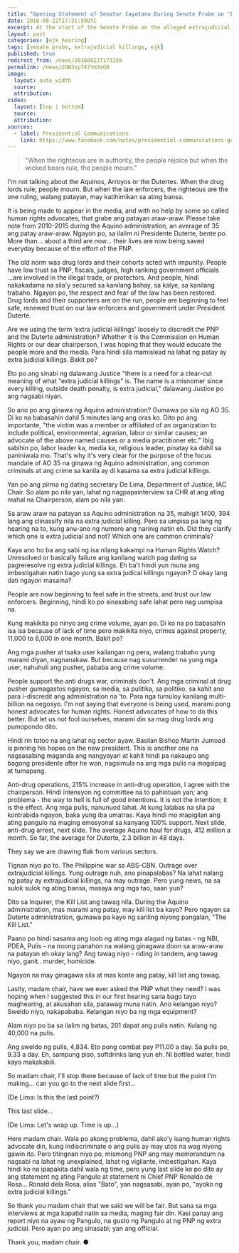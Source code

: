 ```yaml
---
title: "Opening Statement of Senator Cayetano During Senate Probe on 'EJK'"
date: 2016-08-22T17:31:59UTC
excerpt: At the start of the Senate Probe on the alleged extrajudicial killings, Senator Allan Peter Cayetano made his opening statement on 22 August 2016.
layout: post
categories: [ejk_hearing]
tags: [senate probe, extrajudicial killings, ejk]
published: true
redirect_from: /news/20160822T173159
permalink: /news/2OW3xp747Ym3vG0
image:
  layout: auto_width
  source: 
  attribution: 
video:
  layout: [top | bottom]
  source: 
  attribution: 
sources:
  - label: Presidential Communications
    link: https://www.facebook.com/notes/presidential-communications-government-of-the-philippines/opening-statement-of-senator-alan-cayetano-during-the-senate-probe-on-extrajudic/1417650184931305
---
```

    
> "When the righteous are in authority, the people rejoice but when the wicked bears rule, the people mourn."

I'm not talking about the Aquinos, Arroyos or the Dutertes. When the drug lords rule; people mourn. But when the law enforcers, the righteous are the one ruling, walang patayan, may katihimikan sa ating bansa. 

It is being made to appear in the media, and with no help by some so called human rights advocates, that grabe ang patayan araw-araw. Please take note from 2010-2015 during the Aquino administration, an average of 35 ang patay araw-araw. Ngayon po, sa ilalim ni Presidente Duterte, bente po. More than... about a third are now... their lives are now being saved everyday because of the effort of the PNP. 

The old norm was drug lords and their cohorts acted with impunity. People have low trust sa PNP, fiscals, judges, high ranking government officials ...are involved in the illegal trade, or protectors. And people, hindi nakakadama na sila'y secured sa kanilang bahay, sa kalye, sa kanilang trabaho. Ngayon po, the respect and fear of the law has been restored. Drug lords and their supporters are on the run, people are beginning to feel safe, renewed trust on our law enforcers and government under President Duterte.

Are we using the term ‘extra judicial killings' loosely to discredit the PNP and the Duterte administration? Whether it is the Commission on Human Rights or our dear chairperson, I was hoping that they would educate the people more and the media. Para hindi sila mamislead na lahat ng patay ay extra judicial killings. Bakit po?  

Eto po ang sinabi ng dalawang Justice "there is a need for a clear-cut meaning of what "extra judicial killings" is. The name is a misnomer since every killing, outside death penalty, is extra judicial," dalawang Justice po ang nagsabi niyan.

So ano po ang ginawa ng Aquino administration? Gumawa po sila ng AO 35. Di ko na babasahin dahil 5 minutes lang ang oras ko. Dito po ang importante, "the victim was a member or affiliated of an organization to include political, environmental, agrarian, labor or similar causes; an advocate of the above named causes or a media practitioner etc." Ibig sabihin po, labor leader ka, media ka, religious leader, pinatay ka dahil sa paniniwala mo.
That's why it's very clear for the purpose of the focus mandate of AO 35 na ginawa ng Aquino administration, ang common criminals at ang crime sa kanila ay di kasama sa extra judicial killings.

Yan po ang pirma ng dating secretary De Lima, Department of Justice, IAC Chair. So alam po nila yan, lahat ng nagpapainterview sa CHR at ang ating mahal na Chairperson, alam po nila yan. 

Sa araw araw na patayan sa Aquino administration na 35, mahigit 1400, 394 lang ang clinassify nila na extra judicial killing. Pero sa umpisa pa lang ng hearing na to, kung anu-ano ng numero ang narinig natin eh. Did they clarify which one is extra judicial and not? Which one are common criminals?

Kaya ano ho ba ang sabi ng isa nilang kakampi na Human Rights Watch? Unresolved or basically failure ang kanilang watch pag dating sa pagreresolve ng extra judicial killings. Eh ba't hindi yun muna ang imbestigahan natin bago yung sa extra judical killings ngayon? O okay lang dati ngayon masama?

People are now beginning to feel safe in the streets, and trust our law enforcers. Beginning, hindi ko po sinasabing safe lahat pero nag uumpisa na.

Kung makikita po ninyo ang crime volume, ayan po. Di ko na po babasahin isa isa because of lack of time pero makikita niyo, crimes against property, 11,000 to 6,000 in one month. Bakit po?

Ang mga pusher at tsaka user kailangan ng pera, walang trabaho yung marami diyan, nagnanakaw. But because nag susurrender na yung mga user, nahuhuli ang pusher, pababa ang crime volume.

People support the anti drugs war, criminals don't. Ang mga criminal at drug pusher gumagastos ngayon, sa media, sa pulitika, sa politiko, sa kahit ano para i-discredit ang administration na ‘to. Para nga tumuloy kanilang multi-billion na negosyo. I'm not saying that everyone is being used, marami pong honest advocates for human rights. Honest advocates of how to do this better. But let us not fool ourselves, marami din sa mag drug lords ang pumopondo dito. 

Hindi rin totoo na ang lahat ng sector ayaw. Basilan Bishop Martin Jumoad is pinning his hopes on the new president. This is another one na nagsasabing maganda ang nangyayari at  kahit hindi pa nakaupo ang bagong presidente after he won, nagsimula na ang mga pulis na magsipag at tumapang. 

Anti-drug operations, 215% increase in anti-drug operation, I agree with the chairperson. Hindi intensyon ng committee na to pahintuan yan; ang problema - the way to hell is full of good intentions. It is not the intention; it is the effect. Ang mga pulis, nanunuod lahat. At kung lalabas na sila pa kontrabida ngayon, baka yung iba umatras. Kaya hindi mo mapigilan ang ating pangulo na maging emosyonal sa kanyang 100% support. Next slide, anti-drug arrest, next slide.
The average Aquino haul for drugs, 412 million a month. So far, the average for Duterte, 2.3 billion in 48 days.

They say we are drawing flak from various sectors. 

Tignan niyo po to. The Philippine war sa ABS-CBN. Outrage over extrajudicial killings. Yung outrage nuh, ano pinapalabas? Na lahat nalang ng patay ay extrajudicial killings, na may outrage. Pero yung news, na sa sulok sulok ng ating bansa, masaya ang mga tao, saan yun?

Dito sa Inquirer, the Kill List ang tawag nila. During the Aquino administration, mas marami ang patay, may kill list ba kayo? Pero ngayon sa Duterte administration, gumawa pa kayo ng sariling niyong pangalan, "The Kill List."

Paano po hindi sasama ang loob ng ating mga alagad ng batas - ng NBI, PDEA, Pulis - na noong panahon na walang ginagawa doon sa araw-araw na patayan eh okay lang? Ang tawag niyo - riding in tandem, ang tawag niyo, ganit.. murder, homicide.

Ngayon na may ginagawa sila at mas konte ang patay, kill list ang tawag.

Lastly, madam chair, have we ever asked the PNP what they need? I was hoping when I suggested this in our first hearing sana bago tayo maghearing, at akusahan sila, patawag muna natin. Ano kelangan niyo? Sweldo niyo, nakapababa. Kelangan niyo ba ng mga equipment?

Alam niyo po ba sa ilalim ng batas, 201 dapat ang pulis natin. Kulang ng 40,000 na pulis. 

Ang sweldo ng pulis, 4,834. Eto pong combat pay P11.00 a day. Sa pulis po, 9.33 a day. Eh, sampung piso, softdrinks lang yun eh. Ni bottled water, hindi kayo makakabili. 

So madam chair, I'll stop there because of lack of time but the point I'm making... can you go to the next slide first... 

(De Lima: Is this the last point?) 

This last slide... 

(De Lima: Let's wrap up. Time is up...)

Here madam chair. Wala po akong problema, dahil ako'y isang human rights advocate din, kung indiscriminate o ang pulis ay may utos na wag niyong gawin ito. Pero titingnan niyo po, mismong PNP ang may memorandum na nagsabi na lahat ng unexplained, lahat ng vigilante, imbestigahan. Kaya hindi ko na ipapakita dahil wala ng time, pero yung last slide ko po dito ay ang statement ng ating Pangulo at statement ni Chief PNP Ronaldo de Rosa... Ronald dela Rosa, alias "Bato", yan nagsasabi, ayan po, "ayoko ng extra judicial killings." 

So thank you madam chair that we said we will be fair. But sana sa mga interviews at mga kapatid natin sa media, maging fair din. Kasi panay ang report niyo na ayaw ng Pangulo, na gusto ng Pangulo at ng PNP ng extra judicial. Pero ayan po ang sinasabi; yan ang official. 

Thank you, madam chair.
&#x25cf;


